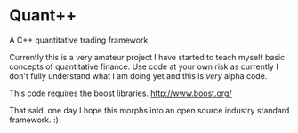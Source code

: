 Quant++
========

A C++ quantitative trading framework. 

Currently this is a very amateur project I have started to teach myself basic
concepts of quantitative finance.  Use code at your own risk as currently I
don't fully understand what I am doing yet and this is *very* alpha code.

This code requires the boost libraries. http://www.boost.org/ 

That said, one day I hope this morphs into an open source industry standard
framework. :)
